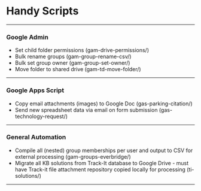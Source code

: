 # Handy Scripts
---
### Google Admin

+ Set child folder permissions (gam-drive-permissions/)
+ Bulk rename groups (gam-group-rename-csv/)
+ Bulk set group owner (gam-group-set-owner/)
+ Move folder to shared drive (gam-td-move-folder/)
---
### Google Apps Script
+ Copy email attachments (images) to Google Doc (gas-parking-citation/)
+ Send new spreadsheet data via email on form submission (gas-technology-request/)
---
### General Automation
+ Compile all (nested) group memberships per user and output to CSV for external processing (gam-groups-everbridge/)
+ Migrate all KB solutions from Track-It database to Google Drive - must have Track-it file attachment repository copied locally for processing (ti-solutions/)
---
